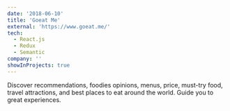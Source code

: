 ```yaml
---
date: '2018-06-10'
title: 'Goeat Me'
external: 'https://www.goeat.me/'
tech:
  - React.js
  - Redux
  - Semantic
company: ''
showInProjects: true
---
```


Discover recommendations, foodies opinions, menus, price, must-try food, travel attractions, and best places to eat around the world. Guide you to great experiences.
